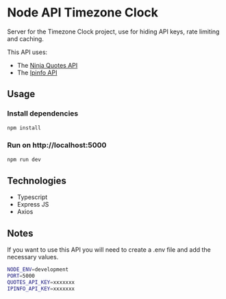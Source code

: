 # Node API Timezone Clock

Server for the Timezone Clock project, use for hiding API keys, rate limiting and caching.

This API uses:

- The [Ninja Quotes API](https://api-ninjas.com/api/quotes)
- The [Ipinfo API](https://ipinfo.io/)

## Usage

### Install dependencies

```bash
npm install
```

### Run on http://localhost:5000

```bash
npm run dev
```

## Technologies

- Typescript
- Express JS
- Axios

## Notes

If you want to use this API you will need to create a .env file and add the necessary values.

```bash
NODE_ENV=development
PORT=5000
QUOTES_API_KEY=xxxxxxx
IPINFO_API_KEY=xxxxxxx
```
